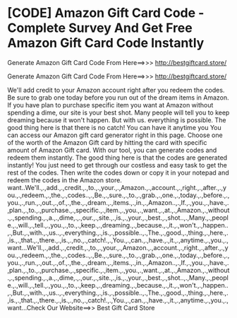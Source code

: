 # [CODE] Amazon Gift Card Code - Complete Survey And Get Free Amazon Gift Card Code Instantly

Generate Amazon Gift Card Code From Here==>>>  http://bestgiftcard.store/

Generate Amazon Gift Card Code From Here==>>>  http://bestgiftcard.store/

We'll add credit to your Amazon account right after you redeem the codes. Be sure to grab one today before you run out of the dream items in Amazon. If you have plan to purchase specific item you want at Amazon without spending a dime, our site is your best shot. Many people will tell you to keep dreaming because it won't happen. But with us. everything is possible. The good thing here is that there is no catch! You can have it anytime you You can access our Amazon gift card generator right in this page. Choose one of the worth of the Amazon Gift card by hitting the card with specific amount of Amazon Gift card. With our tool, you can generate codes and redeem them instantly. The good thing here is that the codes are generated instantly! You just need to get through our costless and easy task to get the rest of the codes. Then write the codes down or copy it in your notepad and redeem the codes in the Amazon store.  want..We'll.,.,add.,.,credit.,.,to.,.,your.,.,Amazon.,.,account.,.,right.,.,after.,.,you.,.,redeem.,.,the.,.,codes..,.,Be.,.,sure.,.,to.,.,grab.,.,one.,.,today.,.,before.,.,you.,.,run.,.,out.,.,of.,.,the.,.,dream.,.,items.,.,in.,.,Amazon..,.,If.,.,you.,.,have.,.,plan.,.,to.,.,purchase.,.,specific.,.,item.,.,you.,.,want.,.,at.,.,Amazon.,.,without.,.,spending.,.,a.,.,dime,.,.,our.,.,site.,.,is.,.,your.,.,best.,.,shot..,.,Many.,.,people.,.,will.,.,tell.,.,you.,.,to.,.,keep.,.,dreaming.,.,because.,.,it.,.,won't.,.,happen..,.,But.,.,with.,.,us..,.,everything.,.,is.,.,possible..,.,The.,.,good.,.,thing.,.,here.,.,is.,.,that.,.,there.,.,is.,.,no.,.,catch!.,.,You.,.,can.,.,have.,.,it.,.,anytime.,.,you.,.,want...We'll.,.,add.,.,credit.,.,to.,.,your.,.,Amazon.,.,account.,.,right.,.,after.,.,you.,.,redeem.,.,the.,.,codes..,.,Be.,.,sure.,.,to.,.,grab.,.,one.,.,today.,.,before.,.,you.,.,run.,.,out.,.,of.,.,the.,.,dream.,.,items.,.,in.,.,Amazon..,.,If.,.,you.,.,have.,.,plan.,.,to.,.,purchase.,.,specific.,.,item.,.,you.,.,want.,.,at.,.,Amazon.,.,without.,.,spending.,.,a.,.,dime,.,.,our.,.,site.,.,is.,.,your.,.,best.,.,shot..,.,Many.,.,people.,.,will.,.,tell.,.,you.,.,to.,.,keep.,.,dreaming.,.,because.,.,it.,.,won't.,.,happen..,.,But.,.,with.,.,us..,.,everything.,.,is.,.,possible..,.,The.,.,good.,.,thing.,.,here.,.,is.,.,that.,.,there.,.,is.,.,no.,.,catch!.,.,You.,.,can.,.,have.,.,it.,.,anytime.,.,you.,.,want...Check Our Website==>> Best Gift Card Store



